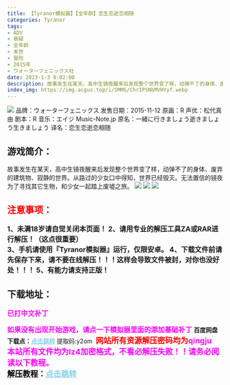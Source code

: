 ```yaml
---
title: 【Tyranor模拟器】【全年龄】恋生恋逝恋相随
categories: Tyranor
tags:
- ADV
- 悬疑
- 全年龄
- 末世
- 冒险
- 2015年
- ウォーターフェニックス社
date: 2023-1-3 8:02:00
description: 故事发生在某天，高中生镜夜醒来后发现整个世界变了样，动弹不了的身体、废弃的建筑物、寂静的世界。从路过的少女口中得知，世界已经毁灭。无法置信的镜夜为了寻找其它生物，和少女一起踏上废墟之旅。
index_img: https://img.acgus.top/i/SMMS/ChrIPSNbMVHYyf.webp
---
```

![](https://img.acgus.top/i/SMMS/ChrIPSNbMVHYyf.webp)
品牌：ウォーターフェニックス
发售日期：2015-11-12
原画：R
声优：松代真由
剧本：R
音乐：エイジ Music-Note.jp
原名：一緒に行きましょう逝きましょう生きましょう
译名：恋生恋逝恋相随

## 游戏简介：
故事发生在某天，高中生镜夜醒来后发现整个世界变了样，动弹不了的身体、废弃的建筑物、寂静的世界。从路过的少女口中得知，世界已经毁灭。无法置信的镜夜为了寻找其它生物，和少女一起踏上废墟之旅。
![](https://img.acgus.top/i/SMMS/kZ96LQMijrhtK4C.webp)
![](https://img.acgus.top/i/SMMS/Xs24AmNSYeR1W96.webp)
![](https://img.acgus.top/i/SMMS/Ff9jzgJbl2YvoPM.webp)




## <font color=#FF0000 >注意事项：</font>
<font size=3><b>1、未满18岁请自觉关闭本页面！
2、请用专业的解压工具ZA或RAR进行解压！（这点很重要）           
3、手机请使用『Tyranor模拟器』运行，仅限安卓。
4、下载文件前请先保存下来，请不要在线解压！！！这样会导致文件被封，对你也没好处！！！
5、有能力请支持正版！</b></font>

## 下载地址：
<font color=#FF00FF size=3><b>已打中文补丁</b></font>

<font color=#FF00FF size=3>**如果没有出现开始游戏，请点一下模拟器里面的添加基础补丁**</font>
<b>百度网盘下载点：</b><a href="https://pan.baidu.com/s/1j0_W7TOFnpzp7nganNHOZg?pwd=y2om" style="color: #87CEEB;"><b>点击跳转</b></a> 提取码:y2om
<a style="padding: 0" href="https://post.qingju.org/AD/"><img style="max-width:100%" src="https://img.acgus.top/i/2024/07/478f689b8021d8d499ab43d21acf137a.gif" alt=""></a>
<b><font color=#FF0000 size=4>网站所有资源解压密码均为</b></font><b><font color=#FF00FF size=4>qingju</font><font color=#FF0000 ></font></b><br><b><font color=#FF00FF size=4>本站所有文件均为lz4加密格式，不看必解压失败！！请务必阅读以下教程。</b></font><br><b><font color=#000 size=4>解压教程：</b><a href="https://post.qingju.org/tutorial/000/" style="color: #87CEEB;"><b>点击跳转</b></a>